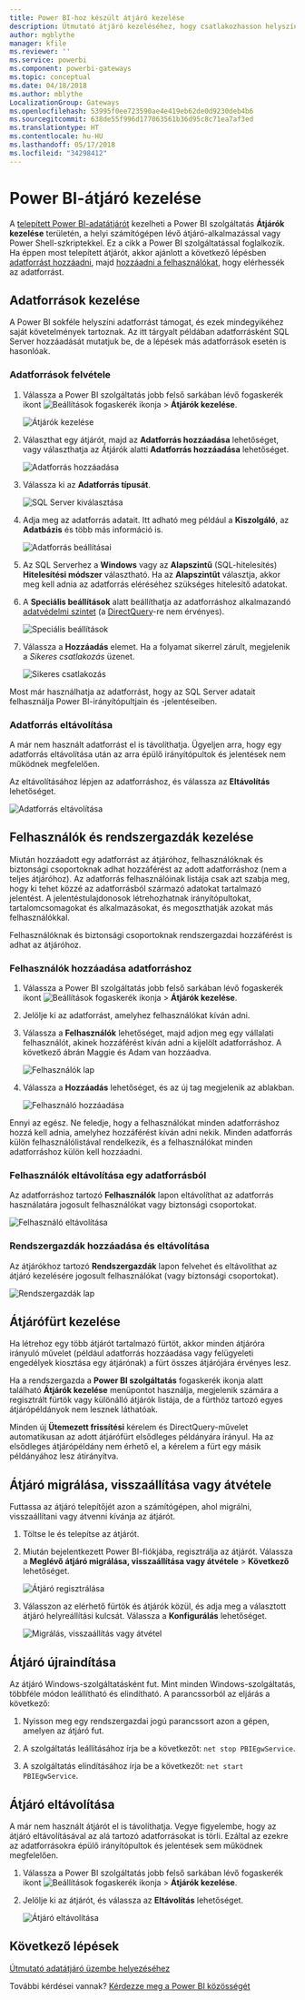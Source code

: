 ```yaml
---
title: Power BI-hoz készült átjáró kezelése
description: Útmutató átjáró kezeléséhez, hogy csatlakozhasson helyszíni adatokhoz a Power BI-ban.
author: mgblythe
manager: kfile
ms.reviewer: ''
ms.service: powerbi
ms.component: powerbi-gateways
ms.topic: conceptual
ms.date: 04/18/2018
ms.author: mblythe
LocalizationGroup: Gateways
ms.openlocfilehash: 53995f0ee723590ae4e419eb62de0d9230deb4b6
ms.sourcegitcommit: 638de55f996d177063561b36d95c8c71ea7af3ed
ms.translationtype: HT
ms.contentlocale: hu-HU
ms.lasthandoff: 05/17/2018
ms.locfileid: "34298412"
---
```

# <a name="manage-a-power-bi-gateway"></a>Power BI-átjáró kezelése

A [telepített Power BI-adatátjárót](service-gateway-install.md) kezelheti a Power BI szolgáltatás **Átjárók kezelése** területén, a helyi számítógépen lévő átjáró-alkalmazással vagy Power Shell-szkriptekkel. Ez a cikk a Power BI szolgáltatással foglalkozik. Ha éppen most telepített átjárót, akkor ajánlott a következő lépésben [adatforrást hozzáadni](#add-a-data-source), majd [hozzáadni a felhasználókat](#add-users-to-a-data-source), hogy elérhessék az adatforrást.


## <a name="manage-data-sources"></a>Adatforrások kezelése

A Power BI sokféle helyszíni adatforrást támogat, és ezek mindegyikéhez saját követelmények tartoznak. Az itt tárgyalt példában adatforrásként SQL Server hozzáadását mutatjuk be, de a lépések más adatforrások esetén is hasonlóak.


### <a name="add-a-data-source"></a>Adatforrások felvétele

1. Válassza a Power BI szolgáltatás jobb felső sarkában lévő fogaskerék ikont ![Beállítások fogaskerék ikonja](media/service-gateway-manage/icon-gear.png) > **Átjárók kezelése**.

    ![Átjárók kezelése](media/service-gateway-manage/manage-gateways.png)

2. Választhat egy átjárót, majd az **Adatforrás hozzáadása** lehetőséget, vagy választhatja az Átjárók alatti **Adatforrás hozzáadása** lehetőséget.

    ![Adatforrás hozzáadása](media/service-gateway-manage/add-data-source.png)

3. Válassza ki az **Adatforrás típusát**.

    ![SQL Server kiválasztása](media/service-gateway-manage/select-sql-server.png)


4. Adja meg az adatforrás adatait. Itt adható meg például a **Kiszolgáló**, az **Adatbázis** és több más információ is.  

    ![Adatforrás beállításai](media/service-gateway-manage/data-source-settings.png)

5. Az SQL Serverhez a **Windows** vagy az **Alapszintű** (SQL-hitelesítés) **Hitelesítési módszer** választható.  Ha az **Alapszintűt** választja, akkor meg kell adnia az adatforrás eléréséhez szükséges hitelesítő adatokat.

6. A **Speciális beállítások** alatt beállíthatja az adatforráshoz alkalmazandó [adatvédelmi szintet]((https://support.office.com/article/Privacy-levels-Power-Query-CC3EDE4D-359E-4B28-BC72-9BEE7900B540)) (a [DirectQuery](desktop-directquery-about.md)-re nem érvényes).

    ![Speciális beállítások](media/service-gateway-manage/advanced-settings.png)

7. Válassza a **Hozzáadás** elemet. Ha a folyamat sikerrel zárult, megjelenik a *Sikeres csatlakozás* üzenet.

    ![Sikeres csatlakozás](media/service-gateway-manage/connection-successful.png)

Most már használhatja az adatforrást, hogy az SQL Server adatait felhasználja Power BI-irányítópultjain és -jelentéseiben.

### <a name="remove-a-data-source"></a>Adatforrás eltávolítása

A már nem használt adatforrást el is távolíthatja. Ügyeljen arra, hogy egy adatforrás eltávolítása után az arra épülő irányítópultok és jelentések nem működnek megfelelően.

Az eltávolításához lépjen az adatforráshoz, és válassza az **Eltávolítás** lehetőséget.

![Adatforrás eltávolítása](media/service-gateway-manage/remove-data-source.png)


## <a name="manage-users-and-administrators"></a>Felhasználók és rendszergazdák kezelése

Miután hozzáadott egy adatforrást az átjáróhoz, felhasználóknak és biztonsági csoportoknak adhat hozzáférést az adott adatforráshoz (nem a teljes átjáróhoz). Az adatforrás felhasználóinak listája csak azt szabja meg, hogy ki tehet közzé az adatforrásból származó adatokat tartalmazó jelentést. A jelentéstulajdonosok létrehozhatnak irányítópultokat, tartalomcsomagokat és alkalmazásokat, és megoszthatják azokat más felhasználókkal.

Felhasználóknak és biztonsági csoportoknak rendszergazdai hozzáférést is adhat az átjáróhoz.


### <a name="add-users-to-a-data-source"></a>Felhasználók hozzáadása adatforráshoz

1. Válassza a Power BI szolgáltatás jobb felső sarkában lévő fogaskerék ikont ![Beállítások fogaskerék ikonja](media/service-gateway-manage/icon-gear.png) > **Átjárók kezelése**.

2. Jelölje ki az adatforrást, amelyhez felhasználókat kíván adni.

3. Válassza a **Felhasználók** lehetőséget, majd adjon meg egy vállalati felhasználót, akinek hozzáférést kíván adni a kijelölt adatforráshoz. A következő ábrán Maggie és Adam van hozzáadva.

    ![Felhasználók lap](media/service-gateway-manage/users-tab.png)

4. Válassza a **Hozzáadás** lehetőséget, és az új tag megjelenik az ablakban.

    ![Felhasználó hozzáadása](media/service-gateway-manage/add-user.png)

Ennyi az egész. Ne feledje, hogy a felhasználókat minden adatforráshoz hozzá kell adnia, amelyhez hozzáférést kíván adni nekik. Minden adatforrás külön felhasználólistával rendelkezik, és a felhasználókat minden adatforráshoz külön kell hozzáadni.


### <a name="remove-users-from-a-data-source"></a>Felhasználók eltávolítása egy adatforrásból

Az adatforráshoz tartozó **Felhasználók** lapon eltávolíthat az adatforrás használatára jogosult felhasználókat vagy biztonsági csoportokat.

![Felhasználó eltávolítása](media/service-gateway-manage/remove-user.png)


### <a name="add-and-remove-administrators"></a>Rendszergazdák hozzáadása és eltávolítása

Az átjárókhoz tartozó **Rendszergazdák** lapon felvehet és eltávolíthat az átjáró kezelésére jogosult felhasználókat (vagy biztonsági csoportokat).

![Rendszergazdák lap](media/service-gateway-manage/administrators-tab.png)


## <a name="manage-a-gateway-cluster"></a>Átjárófürt kezelése

Ha létrehoz egy több átjárót tartalmazó fürtöt, akkor minden átjáróra irányuló művelet (például adatforrás hozzáadása vagy felügyeleti engedélyek kiosztása egy átjárónak) a fürt összes átjárójára érvényes lesz. 

Ha a rendszergazda a **Power BI szolgáltatás** fogaskerék ikonja alatt található **Átjárók kezelése** menüpontot használja, megjelenik számára a regisztrált fürtök vagy különálló átjárók listája, de a fürthöz tartozó egyes átjárópéldányok nem lesznek láthatóak.

Minden új **Ütemezett frissítési** kérelem és DirectQuery-művelet automatikusan az adott átjárófürt elsődleges példányára irányul. Ha az elsődleges átjárópéldány nem érhető el, a kérelem a fürt egy másik példányához lesz átirányítva.


## <a name="migrate-restore-or-take-over-a-gateway"></a>Átjáró migrálása, visszaállítása vagy átvétele

Futtassa az átjáró telepítőjét azon a számítógépen, ahol migrálni, visszaállítani vagy átvenni kívánja az átjárót.

1. Töltse le és telepítse az átjárót.

2. Miután bejelentkezett Power BI-fiókjába, regisztrálja az átjárót. Válassza a **Meglévő átjáró migrálása, visszaállítása vagy átvétele** > **Következő** lehetőséget.

    ![Átjáró regisztrálása](media/service-gateway-manage/register-gateway.png)

3. Válasszon az elérhető fürtök és átjárók közül, és adja meg a választott átjáró helyreállítási kulcsát. Válassza a **Konfigurálás** lehetőséget.

    ![Migrálás, visszaállítás vagy átvétel](media/service-gateway-manage/migrate-restore-takeover.png)


## <a name="restart-a-gateway"></a>Átjáró újraindítása

Az átjáró Windows-szolgáltatásként fut. Mint minden Windows-szolgáltatás, többféle módon leállítható és elindítható. A parancssorból az eljárás a következő:

1. Nyisson meg egy rendszergazdai jogú parancssort azon a gépen, amelyen az átjáró fut.

2. A szolgáltatás leállításához írja be a következőt: `net stop PBIEgwService`.

3. A szolgáltatás elindításához írja be a következőt: `net start PBIEgwService`.


## <a name="remove-a-gateway"></a>Átjáró eltávolítása

A már nem használt átjárót el is távolíthatja. Vegye figyelembe, hogy az átjáró eltávolításával az alá tartozó adatforrásokat is törli. Ezáltal az ezekre az adatforrásokra épülő irányítópultok és jelentések sem működnek megfelelően.

1. Válassza a Power BI szolgáltatás jobb felső sarkában lévő fogaskerék ikont ![Beállítások fogaskerék ikonja](media/service-gateway-manage/icon-gear.png) > **Átjárók kezelése**.

2. Jelölje ki az átjárót, és válassza az **Eltávolítás** lehetőséget.
   
   ![Átjáró eltávolítása](media/service-gateway-manage/remove-gateway.png)


## <a name="next-steps"></a>Következő lépések

[Útmutató adatátjáró üzembe helyezéséhez](service-gateway-deployment-guidance.md)

További kérdései vannak? [Kérdezze meg a Power BI közösségét](http://community.powerbi.com/)